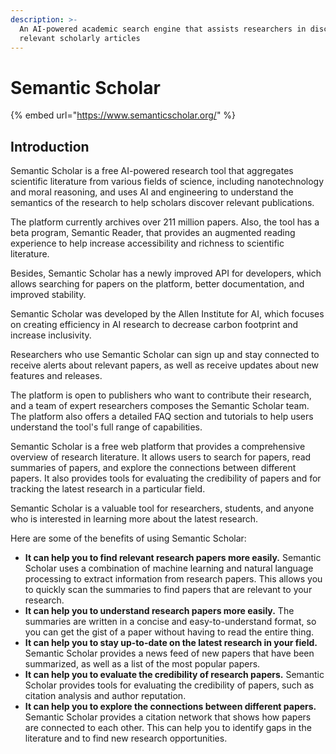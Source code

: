 ```yaml
---
description: >-
  An AI-powered academic search engine that assists researchers in discovering
  relevant scholarly articles
---
```


# Semantic Scholar

{% embed url="https://www.semanticscholar.org/" %}


## Introduction

Semantic Scholar is a free AI-powered research tool that aggregates scientific literature from various fields of science, including nanotechnology and moral reasoning, and uses AI and engineering to understand the semantics of the research to help scholars discover relevant publications.

The platform currently archives over 211 million papers. Also, the tool has a beta program, Semantic Reader, that provides an augmented reading experience to help increase accessibility and richness to scientific literature.

Besides, Semantic Scholar has a newly improved API for developers, which allows searching for papers on the platform, better documentation, and improved stability.

Semantic Scholar was developed by the Allen Institute for AI, which focuses on creating efficiency in AI research to decrease carbon footprint and increase inclusivity.

Researchers who use Semantic Scholar can sign up and stay connected to receive alerts about relevant papers, as well as receive updates about new features and releases.

The platform is open to publishers who want to contribute their research, and a team of expert researchers composes the Semantic Scholar team. The platform also offers a detailed FAQ section and tutorials to help users understand the tool's full range of capabilities.

Semantic Scholar is a free web platform that provides a comprehensive overview of research literature. It allows users to search for papers, read summaries of papers, and explore the connections between different papers. It also provides tools for evaluating the credibility of papers and for tracking the latest research in a particular field.

Semantic Scholar is a valuable tool for researchers, students, and anyone who is interested in learning more about the latest research.

Here are some of the benefits of using Semantic Scholar:

* **It can help you to find relevant research papers more easily.** Semantic Scholar uses a combination of machine learning and natural language processing to extract information from research papers. This allows you to quickly scan the summaries to find papers that are relevant to your research.
* **It can help you to understand research papers more easily.** The summaries are written in a concise and easy-to-understand format, so you can get the gist of a paper without having to read the entire thing.
* **It can help you to stay up-to-date on the latest research in your field.** Semantic Scholar provides a news feed of new papers that have been summarized, as well as a list of the most popular papers.
* **It can help you to evaluate the credibility of research papers.** Semantic Scholar provides tools for evaluating the credibility of papers, such as citation analysis and author reputation.
* **It can help you to explore the connections between different papers.** Semantic Scholar provides a citation network that shows how papers are connected to each other. This can help you to identify gaps in the literature and to find new research opportunities.

